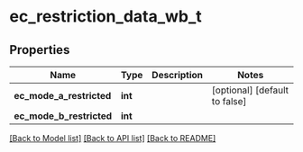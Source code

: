 # ec_restriction_data_wb_t

## Properties
Name | Type | Description | Notes
------------ | ------------- | ------------- | -------------
**ec_mode_a_restricted** | **int** |  | [optional] [default to false]
**ec_mode_b_restricted** | **int** |  | 

[[Back to Model list]](../README.md#documentation-for-models) [[Back to API list]](../README.md#documentation-for-api-endpoints) [[Back to README]](../README.md)


